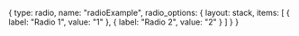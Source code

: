 {
  type: radio,
  name: "radioExample",
  radio_options: {
    layout: stack,
    items: [
      {
        label: "Radio 1",
        value: "1"
      },
      {
        label: "Radio 2",
        value: "2"
      }
    ]
  }
}
